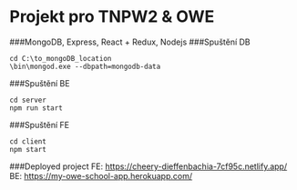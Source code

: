 Projekt pro TNPW2 & OWE
=============
###MongoDB, Express, React + Redux, Nodejs
###Spuštění DB
```shell
cd C:\to_mongoDB_location
\bin\mongod.exe --dbpath=mongodb-data
```


###Spuštění BE
```shell
cd server
npm run start
```


###Spuštění FE
```shell
cd client
npm start
```


###Deployed project
FE: https://cheery-dieffenbachia-7cf95c.netlify.app/
BE: https://my-owe-school-app.herokuapp.com/
